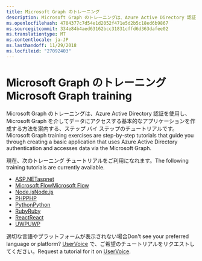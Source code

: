 ```yaml
---
title: Microsoft Graph のトレーニング
description: Microsoft Graph のトレーニングは、Azure Active Directory 認証を使用し、Microsoft Graph を介してデータにアクセスする基本的なアプリケーションを作成する方法を案内する、ステップ バイ ステップのチュートリアルです。
ms.openlocfilehash: 4704377c7d54e1d2052f471e5d2b5c18ed6b9867
ms.sourcegitcommit: 334e84b4aed63162bcc31831cffd6d363dafee02
ms.translationtype: MT
ms.contentlocale: ja-JP
ms.lasthandoff: 11/29/2018
ms.locfileid: "27092403"
---
```

# <a name="microsoft-graph-training"></a><span data-ttu-id="ef796-103">Microsoft Graph のトレーニング</span><span class="sxs-lookup"><span data-stu-id="ef796-103">Microsoft Graph training</span></span>

<span data-ttu-id="ef796-104">Microsoft Graph のトレーニングは、Azure Active Directory 認証を使用し、Microsoft Graph を介してデータにアクセスする基本的なアプリケーションを作成する方法を案内する、ステップ バイ ステップのチュートリアルです。</span><span class="sxs-lookup"><span data-stu-id="ef796-104">Microsoft Graph training exercises are step-by-step tutorials that guide you through creating a basic application that uses Azure Active Directory authentication and accesses data via the Microsoft Graph.</span></span>

<span data-ttu-id="ef796-105">現在、次のトレーニング チュートリアルをご利用になれます。</span><span class="sxs-lookup"><span data-stu-id="ef796-105">The following training tutorials are currently available.</span></span>

- [<span data-ttu-id="ef796-106">ASP.NET</span><span class="sxs-lookup"><span data-stu-id="ef796-106">aspnet</span></span>](https://docs.microsoft.com/graph/training/aspnet-tutorial/)
- [<span data-ttu-id="ef796-107">Microsoft Flow</span><span class="sxs-lookup"><span data-stu-id="ef796-107">Microsoft Flow</span></span>](https://docs.microsoft.com/graph/training/flow-tutorial/)
- [<span data-ttu-id="ef796-108">Node.js</span><span class="sxs-lookup"><span data-stu-id="ef796-108">Node.js</span></span>](https://docs.microsoft.com/graph/training/node-tutorial/)
- [<span data-ttu-id="ef796-109">PHP</span><span class="sxs-lookup"><span data-stu-id="ef796-109">PHP</span></span>](https://docs.microsoft.com/graph/training/php-tutorial/)
- [<span data-ttu-id="ef796-110">Python</span><span class="sxs-lookup"><span data-stu-id="ef796-110">Python</span></span>](https://docs.microsoft.com/graph/training/python-tutorial/)
- [<span data-ttu-id="ef796-111">Ruby</span><span class="sxs-lookup"><span data-stu-id="ef796-111">Ruby</span></span>](https://docs.microsoft.com/graph/training/ruby-tutorial/)
- [<span data-ttu-id="ef796-112">React</span><span class="sxs-lookup"><span data-stu-id="ef796-112">React</span></span>](https://docs.microsoft.com/graph/training/react-tutorial/)
- [<span data-ttu-id="ef796-113">UWP</span><span class="sxs-lookup"><span data-stu-id="ef796-113">UWP</span></span>](https://docs.microsoft.com/graph/training/uwp-tutorial/)

<span data-ttu-id="ef796-114">適切な言語やプラットフォームが表示されない場合</span><span class="sxs-lookup"><span data-stu-id="ef796-114">Don't see your preferred language or platform?</span></span> <span data-ttu-id="ef796-115">[UserVoice](https://officespdev.uservoice.com/forums/224641-feature-requests-and-feedback/category/101632-microsoft-graph-o365-rest-apis) で、ご希望のチュートリアルをリクエストしてください。</span><span class="sxs-lookup"><span data-stu-id="ef796-115">Request a tutorial for it on [UserVoice](https://officespdev.uservoice.com/forums/224641-feature-requests-and-feedback/category/101632-microsoft-graph-o365-rest-apis).</span></span>
